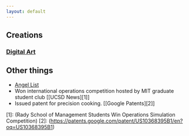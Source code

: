 ```yaml
---
layout: default
---
```


## Creations

### [Digital Art](/pages/digital-art.html)

## Other things

* [Angel List](https://angel.co/ericnorman) 
* Won international operations competition hosted by MIT graduate student club [[UCSD News][1]]
* Issued patent for precision cooking. [[Google Patents][2]]



[1]: (Rady School of Management Students Win Operations Simulation Competition)
[2]: (https://patents.google.com/patent/US10368395B1/en?oq=US10368395B1)